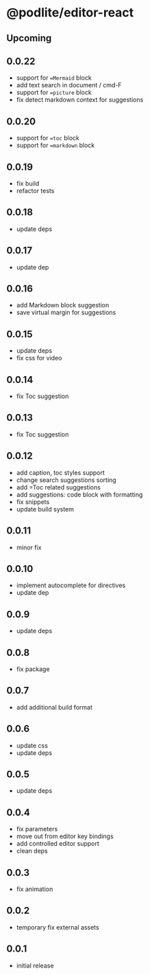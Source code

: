 # @podlite/editor-react

## Upcoming

## 0.0.22

- support for `=Mermaid` block
- add text search in document / cmd-F
- support for `=picture` block
- fix detect markdown context for suggestions


## 0.0.20

- support for `=toc` block
- support for `=markdown` block

## 0.0.19

- fix build
- refactor tests

## 0.0.18

- update deps

## 0.0.17

- update dep

## 0.0.16

- add Markdown block suggestion
- save virtual margin for suggestions

## 0.0.15

- update deps
- fix css for video

## 0.0.14

- fix Toc suggestion

## 0.0.13

- fix Toc suggestion

## 0.0.12

- add caption, toc styles support
- change search suggestions sorting
- add =Toc related suggestions
- add suggestions: code block with formatting
- fix snippets
- update build system

## 0.0.11

- minor fix

## 0.0.10

- implement autocomplete for directives
- update dep

## 0.0.9

- update deps

## 0.0.8

- fix package

## 0.0.7

- add additional build format

## 0.0.6

- update css
- update deps

## 0.0.5

- update deps

## 0.0.4

- fix parameters
- move out from editor key bindings
- add controlled editor support
- clean deps

## 0.0.3

- fix animation

## 0.0.2

- temporary fix external assets

## 0.0.1

- initial release
